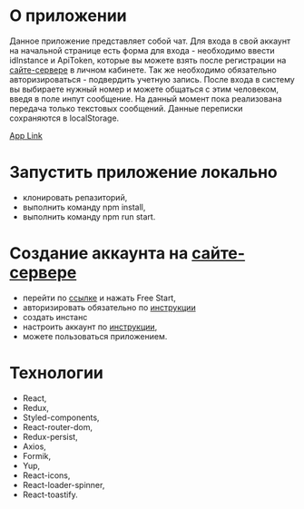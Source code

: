 # О приложении

Данное приложение представляет собой чат. Для входа в свой аккаунт на начальной странице есть форма для входа - необходимо ввести idInstance и ApiToken, которые вы можете взять после регистрации на [сайте-сервере](https://green-api.com/en/) в личном кабинете. Так же необходимо обязательно авторизироваться - подвердить учетную запись. После входа в систему вы выбираете нужный номер и можете общаться с этим человеком, введя в поле инпут сообщение. На данный момент пока реализована передача только текстовых сообщений. Данные переписки сохраняются в localStorage.

[App Link](https://kristuwa.github.io/chat-app/)

# Запустить приложение локально

- клонировать репазиторий,
- выполнить команду npm install,
- выполнить команду npm run start.

# Создание аккаунта на [сайте-сервере](https://green-api.com/en/)

- перейти по [ссылке](https://green-api.com/en/) и нажать Free Start,
- авторизировать обязательно по [инструкции](https://green-api.com/en/docs/before-start/)
- создать инстанс
- настроить аккаунт по [инструкции](https://green-api.com/en/docs/api/receiving/technology-http-api/),
- можете пользоваться приложением.

# Технологии

- React,
- Redux,
- Styled-components,
- React-router-dom,
- Redux-persist,
- Axios,
- Formik,
- Yup,
- React-icons,
- React-loader-spinner,
- React-toastify.
